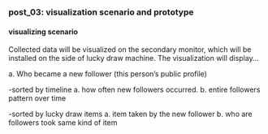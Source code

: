 ### post_03: visualization scenario and prototype

#### visualizing scenario
Collected data will be visualized on the secondary monitor, which will be installed on the side of lucky draw machine. The visualization will display…

a. Who became a new follower (this person’s public profile)
 
-sorted by timeline
a. how often new followers occurred.
b. entire followers pattern over time


-sorted by lucky draw items
a. item taken by the new follower
b. who are followers took same kind of item
